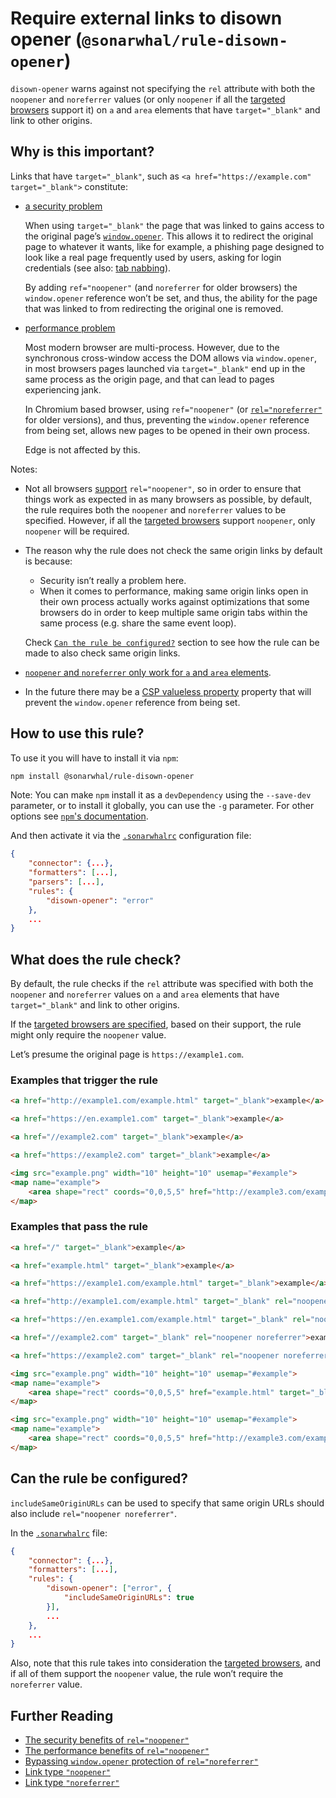 # Require external links to disown opener (`@sonarwhal/rule-disown-opener`)

`disown-opener` warns against not specifying the `rel` attribute
with both the `noopener` and `noreferrer` values (or only `noopener`
if all the [targeted browsers](../index.md#browser-configuration)
support it) on `a` and `area` elements that have `target="_blank"`
and link to other origins.

## Why is this important?

Links that have `target="_blank"`, such as
`<a href="https://example.com" target="_blank">` constitute:

* [a security problem][security problem]

  When using `target="_blank"` the page that was linked to gains
  access to the original page’s [`window.opener`][window.opener].
  This allows it to redirect the original page to whatever it wants,
  like for example, a phishing page designed to look like a real page
  frequently used by users, asking for login credentials (see also:
  [tab nabbing][tab nabbing]).

  By adding `ref="noopener"` (and `noreferrer` for older browsers)
  the `window.opener` reference won’t be set, and thus, the ability
  for the page that was linked to from redirecting the original one
  is removed.

* [performance problem][performance problem]

  Most modern browser are multi-process. However, due to the
  synchronous cross-window access the DOM allows via `window.opener`,
  in most browsers pages launched via `target="_blank"` end up in the
  same process as the origin page, and that can lead to pages
  experiencing jank.

  In Chromium based browser, using `ref="noopener"` (or
  [`rel="noreferrer"`][noreferrer chromium] for older versions), and
  thus, preventing the `window.opener` reference from being set, allows
  new pages to be opened in their own process.

  Edge is not affected by this.

Notes:

* Not all browsers [support][noopener support] `rel="noopener"`,
  so in order to ensure that things work as expected in as many
  browsers as possible, by default, the rule requires both the
  `noopener` and `noreferrer` values to be specified. However,
  if all the [targeted browsers](../index.md#browser-configuration)
  support `noopener`, only `noopener` will be required.

* The reason why the rule does not check the same origin links by
  default is because:

  * Security isn’t really a problem here.
  * When it comes to performance, making same origin links open in
    their own process actually works against optimizations that some
    browsers do in order to keep multiple same origin tabs within
    the same process (e.g. share the same event loop).

  Check [`Can the rule be configured?`](#can-the-rule-be-configured)
  section to see how the rule can be made to also check same origin
  links.

* [`noopener` and `noreferrer` only work for `a` and `area`
  elements][html5sec].

* In the future there may be a [CSP valueless property][csp valueless
  property] property that will prevent the `window.opener` reference
  from being set.

## How to use this rule?

To use it you will have to install it via `npm`:

```bash
npm install @sonarwhal/rule-disown-opener
```

Note: You can make `npm` install it as a `devDependency` using the `--save-dev`
parameter, or to install it globally, you can use the `-g` parameter. For
other options see
[`npm`'s documentation](https://docs.npmjs.com/cli/install).

And then activate it via the [`.sonarwhalrc`][sonarwhalrc]
configuration file:

```json
{
    "connector": {...},
    "formatters": [...],
    "parsers": [...],
    "rules": {
        "disown-opener": "error"
    },
    ...
}
```

## What does the rule check?

By default, the rule checks if the `rel` attribute was specified with
both the `noopener` and `noreferrer` values on `a` and `area` elements
that have `target="_blank"` and link to other origins.

If the [targeted browsers are specified](#can-the-rule-be-configured),
based on their support, the rule might only require the `noopener` value.

Let’s presume the original page is `https://example1.com`.

### Examples that **trigger** the rule

```html
<a href="http://example1.com/example.html" target="_blank">example</a>
```

```html
<a href="https://en.example1.com" target="_blank">example</a>
```

```html
<a href="//example2.com" target="_blank">example</a>
```

```html
<a href="https://example2.com" target="_blank">example</a>
```

```html
<img src="example.png" width="10" height="10" usemap="#example">
<map name="example">
    <area shape="rect" coords="0,0,5,5" href="http://example3.com/example.html" target="_blank">
</map>
```

### Examples that **pass** the rule

```html
<a href="/" target="_blank">example</a>
```

```html
<a href="example.html" target="_blank">example</a>
```

```html
<a href="https://example1.com/example.html" target="_blank">example</a>
```

```html
<a href="http://example1.com/example.html" target="_blank" rel="noopener noreferrer">example</a>
```

```html
<a href="https://en.example1.com/example.html" target="_blank" rel="noopener noreferrer">example</a>
```

```html
<a href="//example2.com" target="_blank" rel="noopener noreferrer">example</a>
```

```html
<a href="https://example2.com" target="_blank" rel="noopener noreferrer">example</a>
```

```html
<img src="example.png" width="10" height="10" usemap="#example">
<map name="example">
    <area shape="rect" coords="0,0,5,5" href="example.html" target="_blank">
</map>
```

```html
<img src="example.png" width="10" height="10" usemap="#example">
<map name="example">
    <area shape="rect" coords="0,0,5,5" href="http://example3.com/example.html" target="_blank" rel="noopener noreferrer">
</map>
```

## Can the rule be configured?

`includeSameOriginURLs` can be used to specify that same origin URLs
should also include `rel="noopener noreferrer"`.

In the [`.sonarwhalrc`][sonarwhalrc] file:

```json
{
    "connector": {...},
    "formatters": [...],
    "rules": {
        "disown-opener": ["error", {
            "includeSameOriginURLs": true
        }],
        ...
    },
    ...
}
```

Also, note that this rule takes into consideration the [targeted
browsers](../index.md#browser-configuration), and if all of them
support the `noopener` value, the rule won’t require the `noreferrer`
value.

## Further Reading

* [The security benefits of `rel="noopener"`][security problem]
* [The performance benefits of `rel="noopener"`][performance problem]
* [Bypassing `window.opener` protection of `rel="noreferrer"`][html5sec]
* [Link type `"noopener"`](https://html.spec.whatwg.org/#link-type-noopener)
* [Link type `"noreferrer"`](https://html.spec.whatwg.org/#link-type-noreferrer)

<!-- Link labels: -->

[csp valueless property]: https://github.com/w3c/webappsec/issues/139
[html5sec]: https://html5sec.org/#143
[noopener support]: http://caniuse.com/#feat=rel-noopener
[noreferrer chromium]: https://blog.chromium.org/2009/12/links-that-open-in-new-processes.html
[performance problem]: https://jakearchibald.com/2016/performance-benefits-of-rel-noopener/
[security problem]: https://mathiasbynens.github.io/rel-noopener/
[sonarwhalrc]: https://sonarwhal.com/docs/user-guide/further-configuration/sonarwhalrc-formats/
[tab nabbing]: http://www.azarask.in/blog/post/a-new-type-of-phishing-attack/
[window.opener]: https://developer.mozilla.org/en-US/docs/Web/API/Window/opener
